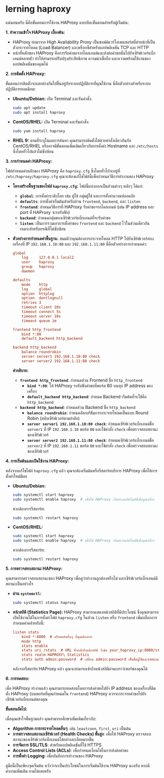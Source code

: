 # lerning haproxy

แน่นอนครับ นี่คือขั้นตอนการใช้งาน HAProxy แบบทีละขั้นตอนสำหรับผู้เริ่มต้น:

**1. ทำความเข้าใจ HAProxy เบื้องต้น:**

  * HAProxy ย่อมาจาก High Availability Proxy เป็นซอฟต์แวร์โอเพนซอร์สที่ทำหน้าที่เป็นตัวกระจายโหลด (Load Balancer) และพร็อกซีสำหรับแอปพลิเคชัน TCP และ HTTP
  * หน้าที่หลักของ HAProxy คือการรับคำขอจากไคลเอนต์และส่งต่อคำขอนั้นไปยังเซิร์ฟเวอร์แบ็กเอนด์หลายตัว ทำให้สามารถปรับปรุงประสิทธิภาพ ความน่าเชื่อถือ และความพร้อมใช้งานของแอปพลิเคชันของคุณได้

**2. การติดตั้ง HAProxy:**

ขั้นตอนการติดตั้งจะแตกต่างกันไปขึ้นอยู่กับระบบปฏิบัติการที่คุณใช้งาน นี่คือตัวอย่างสำหรับระบบปฏิบัติการยอดนิยม:

  * **Ubuntu/Debian:**
    เปิด Terminal และรันคำสั่ง:
    ```bash
    sudo apt update
    sudo apt install haproxy
    ```
  * **CentOS/RHEL:**
    เปิด Terminal และรันคำสั่ง:
    ```bash
    sudo yum install haproxy
    ```
  * **RHEL 9:** ตามที่ระบุในผลการค้นหา คุณสามารถติดตั้งได้ด้วยคำสั่งเดียวกันกับ CentOS/RHEL หรืออาจมีขั้นตอนเพิ่มเติมเกี่ยวกับการตั้งค่า Hostname และ `/etc/hosts` ซึ่งโดยทั่วไปแล้วไม่ซับซ้อน

**3. การกำหนดค่า HAProxy:**

ไฟล์กำหนดค่าหลักของ HAProxy คือ `haproxy.cfg` ซึ่งโดยทั่วไปจะอยู่ที่ `/etc/haproxy/haproxy.cfg` คุณจะต้องแก้ไขไฟล์นี้เพื่อกำหนดวิธีการทำงานของ HAProxy

  * **โครงสร้างพื้นฐานของไฟล์ `haproxy.cfg`:**
    ไฟล์นี้แบ่งออกเป็นส่วนต่างๆ หลักๆ ได้แก่:

      * **`global`**: การตั้งค่าระดับโลก เช่น ผู้ใช้ กลุ่มผู้ใช้ และการตั้งค่าความปลอดภัย
      * **`defaults`**: การตั้งค่าเริ่มต้นสำหรับส่วน `frontend`, `backend`, และ `listen`
      * **`frontend`**: กำหนดวิธีการที่ HAProxy รับคำขอจากไคลเอนต์ (เช่น IP address และ port ที่ HAProxy จะรอรับฟัง)
      * **`backend`**: กำหนดกลุ่มของเซิร์ฟเวอร์แบ็กเอนด์ที่จะรับคำขอ
      * **`listen`**: เป็นการรวมเอาการตั้งค่าของ `frontend` และ `backend` ไว้ในส่วนเดียวกัน เหมาะสำหรับกรณีที่ไม่ซับซ้อน

  * **ตัวอย่างการกำหนดค่าพื้นฐาน:**
    สมมติว่าคุณต้องการกระจายโหลด HTTP ไปยังเซิร์ฟเวอร์สองเครื่องที่ IP `192.168.1.10:80` และ `192.168.1.11:80` นี่คือตัวอย่างการกำหนดค่า:

    ```cfg
    global
        log     127.0.0.1 local2
        user    haproxy
        group   haproxy
        daemon

    defaults
        mode    http
        log     global
        option  httplog
        option  dontlognull
        retries 3
        timeout client 10s
        timeout connect 5s
        timeout server 10s
        timeout queue 1m

    frontend http_frontend
        bind *:80
        default_backend http_backend

    backend http_backend
        balance roundrobin
        server server1 192.168.1.10:80 check
        server server2 192.168.1.11:80 check
    ```

    **คำอธิบาย:**

      * **`frontend http_frontend`**: กำหนดส่วน Frontend ชื่อ `http_frontend`
          * **`bind *:80`**: ให้ HAProxy รอรับฟังคำขอที่พอร์ต 80 บนทุก IP address ของเครื่อง
          * **`default_backend http_backend`**: กำหนด Backend เริ่มต้นที่จะใช้คือ `http_backend`
      * **`backend http_backend`**: กำหนดส่วน Backend ชื่อ `http_backend`
          * **`balance roundrobin`**: กำหนดอัลกอริธึมการกระจายโหลดเป็นแบบ Round Robin (สลับเซิร์ฟเวอร์ตามลำดับ)
          * **`server server1 192.168.1.10:80 check`**: กำหนดเซิร์ฟเวอร์แบ็กเอนด์ชื่อ `server1` ที่ IP `192.168.1.10` พอร์ต `80` และใช้คำสั่ง `check` เพื่อตรวจสอบสถานะของเซิร์ฟเวอร์
          * **`server server2 192.168.1.11:80 check`**: กำหนดเซิร์ฟเวอร์แบ็กเอนด์ชื่อ `server2` ที่ IP `192.168.1.11` พอร์ต `80` และใช้คำสั่ง `check` เพื่อตรวจสอบสถานะของเซิร์ฟเวอร์

**4. การเริ่มต้นและเปิดใช้งาน HAProxy:**

หลังจากแก้ไขไฟล์ `haproxy.cfg` แล้ว คุณจะต้องเริ่มต้นหรือรีสตาร์ทบริการ HAProxy เพื่อให้การตั้งค่าใหม่มีผล

  * **Ubuntu/Debian:**
    ```bash
    sudo systemctl start haproxy
    sudo systemctl enable haproxy  # เพื่อให้ HAProxy เริ่มทำงานอัตโนมัติเมื่อบูตเครื่อง
    ```
    หากต้องการรีสตาร์ท:
    ```bash
    sudo systemctl restart haproxy
    ```
  * **CentOS/RHEL:**
    ```bash
    sudo systemctl start haproxy
    sudo systemctl enable haproxy  # เพื่อให้ HAProxy เริ่มทำงานอัตโนมัติเมื่อบูตเครื่อง
    ```
    หากต้องการรีสตาร์ท:
    ```bash
    sudo systemctl restart haproxy
    ```

**5. การตรวจสอบสถานะ HAProxy:**

คุณสามารถตรวจสอบสถานะของ HAProxy เพื่อดูว่าทำงานถูกต้องหรือไม่ และเซิร์ฟเวอร์แบ็กเอนด์มีสถานะเป็นอย่างไร

  * **ผ่าน `systemctl`:**

    ```bash
    sudo systemctl status haproxy
    ```

  * **หน้าสถิติ (Statistics Page):**
    HAProxy สามารถแสดงหน้าสถิติที่มีประโยชน์ ซึ่งคุณสามารถเปิดใช้งานได้ในการตั้งค่าไฟล์ `haproxy.cfg` ในส่วน `listen` หรือ `frontend` เพิ่มบล็อกการกำหนดค่าคล้ายกับนี้:

    ```cfg
    listen stats
        bind *:8080  # หรือพอร์ตอื่นๆ ที่คุณต้องการ
        mode http
        stats enable
        stats uri /stats  # URL ที่จะเข้าถึงหน้าสถิติ (เช่น your_haproxy_ip:8080/stats)
        stats realm HAPROXY\ Statistics
        stats auth admin:password  # เปลี่ยน admin:password เป็นชื่อผู้ใช้และรหัสผ่านของคุณ (ควรตั้งรหัสผ่านที่ปลอดภัย)
    ```

    หลังจากรีสตาร์ท HAProxy แล้ว คุณจะสามารถเข้าถึงหน้าสถิติผ่านเบราว์เซอร์ของคุณได้

**6. การทดสอบ:**

เมื่อ HAProxy ทำงานแล้ว คุณสามารถทดสอบโดยการส่งคำขอไปยัง IP address ของเครื่องที่ติดตั้ง HAProxy (บนพอร์ตที่คุณกำหนดใน `frontend`) HAProxy ควรจะกระจายคำขอไปยังเซิร์ฟเวอร์แบ็กเอนด์ของคุณ

**ขั้นตอนถัดไป:**

เมื่อคุณเข้าใจพื้นฐานแล้ว คุณสามารถศึกษาเพิ่มเติมเกี่ยวกับ:

  * **Algorithm การกระจายโหลดอื่นๆ**: เช่น `leastconn`, `first`, `uri` เป็นต้น
  * **การตรวจสอบสถานะเซิร์ฟเวอร์ (Health Checks) ขั้นสูง**: เพื่อให้ HAProxy ตรวจสอบสถานะของเซิร์ฟเวอร์แบ็กเอนด์ได้อย่างละเอียดมากขึ้น
  * **การจัดการ SSL/TLS**: สำหรับแอปพลิเคชันที่ใช้ HTTPS
  * **Access Control Lists (ACLs)**: เพื่อกำหนดเงื่อนไขในการส่งต่อคำขอ
  * **การตั้งค่า Logging**: เพื่อบันทึกการทำงานของ HAProxy

คู่มือนี้เป็นเพียงจุดเริ่มต้น หวังว่าจะเป็นประโยชน์ในการเริ่มต้นใช้งาน HAProxy นะครับ หากมีคำถามเพิ่มเติม ถามได้เลยครับ
